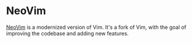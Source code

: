 # NeoVim

[NeoVim](https://neovim.io/) is a modernized version of Vim. It's a fork of
Vim, with the goal of improving the codebase and adding new features.
